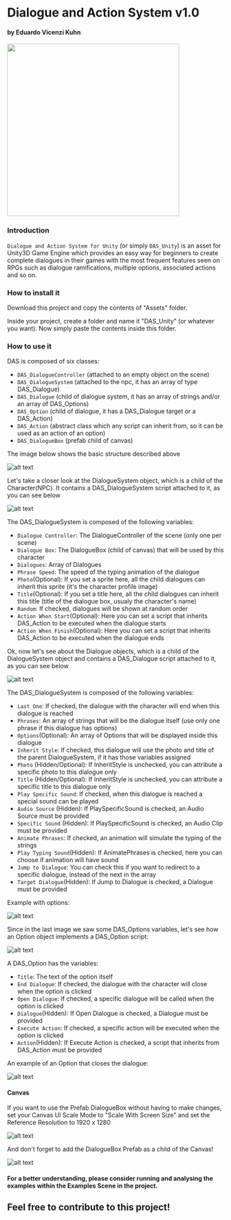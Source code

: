 # Dialogue and Action System v1.0
#### by Eduardo Vicenzi Kuhn

<a href="https://www.youtube.com/watch?v=ZeKorNSKFrM"><img src="https://raw.githubusercontent.com/eduardovk/DAS_Unity/master/git_images/DAS_Print.PNG" width="400"/></a>

### Introduction
`Dialogue and Action System for Unity` (or simply `DAS_Unity`) is an asset for Unity3D Game Engine which provides an easy way for beginners to create complete dialogues in their games with the most frequent features seen on RPGs such as dialogue ramifications, multiple options, associated actions and so on.

### How to install it
Download this project and copy the contents of "Assets" folder.

Inside your project, create a folder and name it "DAS_Unity" (or whatever you want). Now simply paste the contents inside this folder.

### How to use it
DAS is composed of six classes:
- `DAS_DialogueController` (attached to an empty object on the scene)
- `DAS_DialogueSystem` (attached to the npc, it has an array of type DAS_Dialogue)
- `DAS_Dialogue` (child of dialogue system, it has an array of strings and/or an array of DAS_Options)
- `DAS_Option` (child of dialogue, it has a DAS_Dialogue target or a DAS_Action)
- `DAS_Action` (abstract class which any script can inherit from, so it can be used as an action of an option)
- `DAS_DialogueBox` (prefab child of canvas)

The image below shows the basic structure described above

![alt text](https://raw.githubusercontent.com/eduardovk/DAS_Unity/master/git_images/Basic_Structure.png)

Let's take a closer look at the DialogueSystem object, which is a child of the Character(NPC). It contains a DAS_DialogueSystem script attached to it, as you can see below

![alt text](https://raw.githubusercontent.com/eduardovk/DAS_Unity/master/git_images/DialogueSystem.png)

The DAS_DialogueSystem is composed of the following variables:
- `Dialogue Controller`: The DialogueController of the scene (only one per scene)
- `Dialogue Box`: The DialogueBox (child of canvas) that will be used by this character
- `Dialogues`: Array of Dialogues
- `Phrase Speed`: The speed of the typing animation of the dialogue
- `Photo`(Optional): If you set a sprite here, all the child dialogues can inherit this sprite (it's the character profile image)
- `Title`(Optional): If you set a title here, all the child dialogues can inherit this title (title of the dialogue box, usualy the character's name)
- `Random`: If checked, dialogues will be shown at random order
- `Action When Start`(Optional): Here you can set a script that inherits DAS_Action to be executed when the dialogue starts
- `Action When Finish`(Optional): Here you can set a script that inherits DAS_Action to be executed when the dialogue ends

Ok, now let's see about the Dialogue objects, which is a child of the DialogueSystem object and contains a DAS_Dialogue script attached to it, as you can see below

![alt text](https://raw.githubusercontent.com/eduardovk/DAS_Unity/master/git_images/Dialogue.png)

The DAS_DialogueSystem is composed of the following variables:
- `Last One`: If checked, the dialogue with the character will end when this dialogue is reached
- `Phrases`: An array of strings that will be the dialogue itself (use only one phrase if this dialogue has options)
- `Options`(Optional): An array of Options that will be displayed inside this dialogue
- `Inherit Style`: If checked, this dialogue will use the photo and title of the parent DialogueSystem, if it has those variables assigned
- `Photo` (Hidden/Optional): If InheritStyle is unchecked, you can attribute a specific photo to this dialogue only
- `Title` (Hidden/Optional): If InheritStyle is unchecked, you can attribute a specific title to this dialogue only
- `Play Specific Sound`: If checked, when this dialogue is reached a special sound can be played
- `Audio Source` (Hidden): If PlaySpecificSound is checked, an Audio Source must be provided
- `Specific Sound` (Hidden): If PlaySpecificSound is checked, an Audio Clip must be provided
- `Animate Phrases`: If checked, an animation will simulate the typing of the strings
- `Play Typing Sound`(Hidden): If AnimatePhrases is checked, here you can choose if animation will have sound
- `Jump to Dialogue`: You can check this if you want to redirect to a specific dialogue, instead of the next in the array
- `Target Dialogue`(Hidden): If Jump to Dialogue is checked, a Dialogue must be provided

Example with options:

![alt text](https://raw.githubusercontent.com/eduardovk/DAS_Unity/master/git_images/DialogueWithOptions.png)

Since in the last image we saw some DAS_Options variables, let's see how an Option object implements a DAS_Option script:

![alt text](https://raw.githubusercontent.com/eduardovk/DAS_Unity/master/git_images/OptionAction.png)

A DAS_Option has the variables:
- `Title`: The text of the option itself
- `End Dialogue`: If checked, the dialogue with the character will close when the option is clicked
- `Open Dialogue`: If checked, a specific dialogue will be called when the option is clicked
- `Dialogue`(Hidden): If Open Dialogue is checked, a Dialogue must be provided
- `Execute Action`: If checked, a specific action will be executed when the option is clicked
- `Action`(Hidden): If Execute Action is checked, a script that inherits from DAS_Action must be provided 

An example of an Option that closes the dialogue:

![alt text](https://raw.githubusercontent.com/eduardovk/DAS_Unity/master/git_images/Option.png)

#### Canvas

If you want to use the Prefab DialogueBox without having to make changes, set your Canvas UI Scale Mode to "Scale With Screen Size" and set the Reference Resolution to 1920 x 1280

![alt text](https://raw.githubusercontent.com/eduardovk/DAS_Unity/master/git_images/Canvas.PNG)

And don't forget to add the DialogueBox Prefab as a child of the Canvas!

![alt text](https://raw.githubusercontent.com/eduardovk/DAS_Unity/master/git_images/DialogBox.PNG)


#### For a better understanding, please consider running and analysing the examples within the Examples Scene in the project.

## Feel free to contribute to this project!
